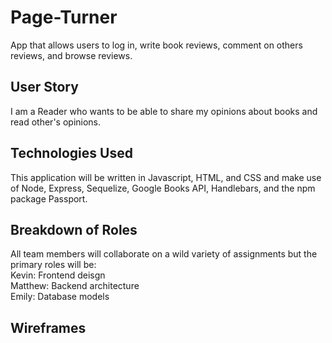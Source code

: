 # Page-Turner
App that allows users to log in, write book reviews, comment on others reviews, and browse reviews. 

## User Story

I am a Reader who wants to be able to share my opinions about books and read other's opinions.

## Technologies Used

This application will be written in Javascript, HTML, and CSS and make use of Node, Express, Sequelize, Google Books API, Handlebars, and the npm package Passport. 

## Breakdown of Roles
All team members will collaborate on a wild variety of assignments but the primary roles will be:  
Kevin: Frontend deisgn  
Matthew: Backend architecture  
Emily: Database models 


## Wireframes  